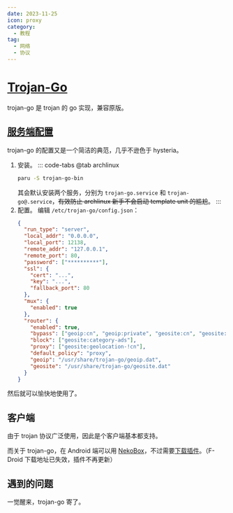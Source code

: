 ```yaml
---
date: 2023-11-25
icon: proxy
category:
  - 教程
tag:
  - 网络
  - 协议
---
```


# [Trojan-Go](https://github.com/p4gefau1t/trojan-go)

trojan-go 是 trojan 的 go 实现，兼容原版。

## [服务端配置](https://p4gefau1t.github.io/trojan-go/basic/config/)

trojan-go 的配置又是一个简洁的典范，几乎不逊色于 hysteria。

1. 安装。
   ::: code-tabs
   @tab archlinux
   ```sh
   paru -S trojan-go-bin
   ```
   其会默认安装两个服务，分别为 `trojan-go.service` 和 `trojan-go@.service`，~~有效防止 archlinux 新手不会启动 template unit 的尴尬~~。
   :::
2. 配置。
   编辑 `/etc/trojan-go/config.json`：
   ```json
   {
     "run_type": "server",
     "local_addr": "0.0.0.0",
     "local_port": 12138,
     "remote_addr": "127.0.0.1",
     "remote_port": 80,
     "password": ["**********"],
     "ssl": {
       "cert": "...",
       "key": "...",
       "fallback_port": 80
     },
     "mux": {
       "enabled": true
     },
     "router": {
       "enabled": true,
       "bypass": ["geoip:cn", "geoip:private", "geosite:cn", "geosite:private"],
       "block": ["geosite:category-ads"],
       "proxy": ["geosite:geolocation-!cn"],
       "default_policy": "proxy",
       "geoip": "/usr/share/trojan-go/geoip.dat",
       "geosite": "/usr/share/trojan-go/geosite.dat"
     }
   }
   ```

然后就可以愉快地使用了。

## 客户端

由于 trojan 协议广泛使用，因此是个客户端基本都支持。

而关于 trojan-go，在 Android 端可以用 [NekoBox](./proxy_software.md#sing-box-系)，不过需要[下载插件](https://matsuridayo.github.io/m-plugin/)。（F-Droid 下载地址已失效，插件不再更新）

## 遇到的问题

一觉醒来，trojan-go 寄了。
